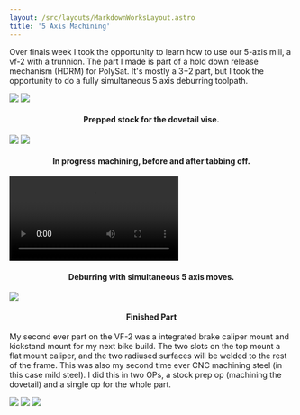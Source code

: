 ```yaml
---
layout: /src/layouts/MarkdownWorksLayout.astro
title: '5 Axis Machining'
---
```


Over finals week I took the opportunity to learn how to use our 5-axis mill, a vf-2 with a trunnion. The part I made is part of a hold down release mechanism (HDRM) for PolySat. It's mostly a 3+2 part, but I took the opportunity to do a fully simultaneous 5 axis deburring toolpath.

<div class="markdown_img_container">
<img class="markdown_image" src="/small_projects/5axis/stock_prep.webp">
<img class="markdown_image" src="/small_projects/5axis/stock_vise.webp">
</div>
<h4 style="text-align: center;">Prepped stock for the dovetail vise.</h4>

<div class="markdown_img_container">
<img class="markdown_image" src="/small_projects/5axis/before_tabs.webp">
<img class="markdown_image" src="/small_projects/5axis/tabbed_part.webp">
</div>
<h4 style="text-align: center;">In progress machining, before and after tabbing off.</h4>

<div class="markdown_img_container">
<video class="markdown_image" controls preload="true"> <source src="/small_projects/5axis/deburr.mp4">
</div>
<h4 style="text-align: center;">Deburring with simultaneous 5 axis moves.</h4>

<div class="markdown_img_container">
<img class="markdown_image" src="/small_projects/5axis/finished_part.webp">
</div>
<h4 style="text-align: center;">Finished Part</h4>

My second ever part on the VF-2 was a integrated brake caliper mount and kickstand mount for my next bike build. The two slots on the top mount a flat mount caliper, and the two radiused surfaces will be welded to the rest of the frame. This was also my second time ever CNC machining steel (in this case mild steel). I did this in two OPs, a stock prep op (machining the dovetail) and a single op for the whole part. 

<div class="markdown_img_container">
<img class="markdown_image" src="/small_projects/5axis/flatmount1.webp">
<img class="markdown_image" src="/small_projects/5axis/flatmount2.webp">
<img class="markdown_image" src="/small_projects/5axis/flatmount3.webp">
</div>